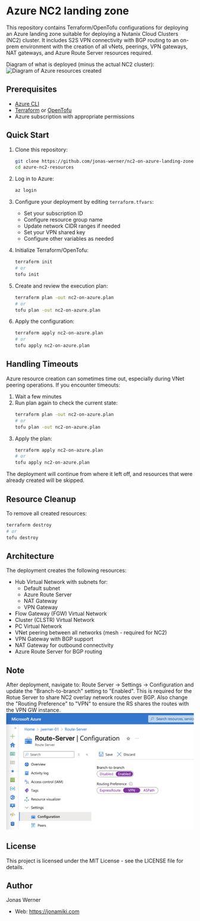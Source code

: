# Azure NC2 landing zone

This repository contains Terraform/OpenTofu configurations for deploying an Azure landing zone suitable for deploying a Nutanix Cloud Clusters (NC2) cluster. It includes S2S VPN connectivity with BGP routing to an on-prem environment with the creation of all vNets, peerings, VPN gateways, NAT gateways, and Azure Route Server resources required. 

Diagram of what is deployed (minus the actual NC2 cluster): 
![Diagram of Azure resources created](https://jonamiki.com/wp-content/uploads/2024/12/Screenshot-2024-12-19-at-15.10.32.png)

## Prerequisites

- [Azure CLI](https://docs.microsoft.com/en-us/cli/azure/install-azure-cli)
- [Terraform](https://developer.hashicorp.com/terraform/downloads) or [OpenTofu](https://opentofu.org/docs/intro/install/)
- Azure subscription with appropriate permissions

## Quick Start

1. Clone this repository:
   ```bash
   git clone https://github.com/jonas-werner/nc2-on-azure-landing-zone.git
   cd azure-nc2-resources
   ```

2. Log in to Azure:
   ```bash
   az login
   ```

3. Configure your deployment by editing `terraform.tfvars`:
   - Set your subscription ID
   - Configure resource group name
   - Update network CIDR ranges if needed
   - Set your VPN shared key
   - Configure other variables as needed

4. Initialize Terraform/OpenTofu:
   ```bash
   terraform init
   # or
   tofu init
   ```

5. Create and review the execution plan:
   ```bash
   terraform plan -out nc2-on-azure.plan
   # or
   tofu plan -out nc2-on-azure.plan
   ```

6. Apply the configuration:
   ```bash
   terraform apply nc2-on-azure.plan
   # or
   tofu apply nc2-on-azure.plan
   ```

## Handling Timeouts

Azure resource creation can sometimes time out, especially during VNet peering operations. If you encounter timeouts:

1. Wait a few minutes
2. Run plan again to check the current state:
   ```bash
   terraform plan -out nc2-on-azure.plan
   # or
   tofu plan -out nc2-on-azure.plan
   ```
3. Apply the plan:
   ```bash
   terraform apply nc2-on-azure.plan
   # or
   tofu apply nc2-on-azure.plan
   ```

The deployment will continue from where it left off, and resources that were already created will be skipped.

## Resource Cleanup

To remove all created resources:

```bash
terraform destroy
# or
tofu destroy
```

## Architecture

The deployment creates the following resources:

- Hub Virtual Network with subnets for:
  - Default subnet
  - Azure Route Server
  - NAT Gateway
  - VPN Gateway
- Flow Gateway (FGW) Virtual Network
- Cluster (CLSTR) Virtual Network
- PC Virtual Network
- VNet peering between all networks (mesh - required for NC2)
- VPN Gateway with BGP support
- NAT Gateway for outbound connectivity
- Azure Route Server for BGP routing

## Note

After deployment, navigate to: Route Server -> Settings -> Configuration and update the "Branch-to-branch" setting to "Enabled". This is required for the Rotue Server to share NC2 overlay network routes over BGP. Also change the "Routing Preference" to "VPN" to ensure the RS shares the routes with the VPN GW instance. 
![Azure_Route_Server_update](assets/Azure_Route-Server_setting_update.png)

## License

This project is licensed under the MIT License - see the LICENSE file for details.

## Author

Jonas Werner
- Web: https://jonamiki.com 
